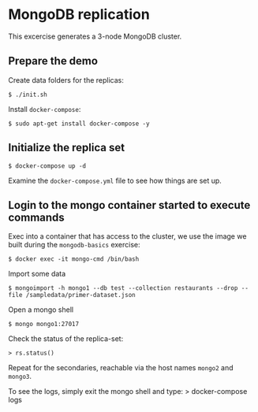 # MongoDB replication

This excercise generates a 3-node MongoDB cluster.

## Prepare the demo

Create data folders for the replicas:

    $ ./init.sh

Install `docker-compose`:

    $ sudo apt-get install docker-compose -y

## Initialize the replica set

    $ docker-compose up -d

Examine the `docker-compose.yml` file to see how things are set up.

## Login to the mongo container started to execute commands

Exec into a container that has access to the cluster, we use the image we built during the `mongodb-basics` exercise:

    $ docker exec -it mongo-cmd /bin/bash

Import some data

    $ mongoimport -h mongo1 --db test --collection restaurants --drop --file /sampledata/primer-dataset.json

Open a mongo shell
    
    $ mongo mongo1:27017

Check the status of the replica-set:

    > rs.status()

Repeat for the secondaries, reachable via the host names `mongo2` and `mongo3`.

To see the logs, simply exit the mongo shell and type:
    > docker-compose logs
